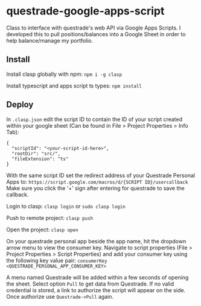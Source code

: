 # questrade-google-apps-script
Class to interface with questrade's web API via Google Apps Scripts. I developed this to pull positions/balances into a Google Sheet in order to help balance/manage my portfolio.

## Install
Install clasp globally with npm:
`npm i -g clasp`

Install typescript and apps script ts types:
`npm install`

## Deploy
In `.clasp.json` edit the script ID to contain the ID of your script created within your google sheet (Can be found in File > Project Properties > Info Tab):
```
{
  "scriptId": "<your-script-id-here>",
  "rootDir": "src/",
  "fileExtension": "ts"
}
```

With the same script ID set the redirect address of your Questrade Personal Apps to:
`https://script.google.com/macros/d/{SCRIPT ID}/usercallback`
Make sure you click the '+' sign after entering for questrade to save the callback.

Login to clasp:
`clasp login` or `sudo clasp login`

Push to remote project:
`clasp push`

Open the project:
`clasp open`

On your questrade personal app beside the app name, hit the dropdown arrow menu to view the consumer key.
Navigate to script properties (File > Project Properties > Script Properties) and add your consumer key using the following key value pair:
`consumerKey <QUESTRADE_PERSONAL_APP_CONSUMER_KEY>`

A menu named Questrade will be added within a few seconds of opening the sheet. Select option `Pull` to get data from Questrade.
If no valid credential is stored, a link to authorize the script will appear on the side. Once authorize use `Questrade->Pull` again.
